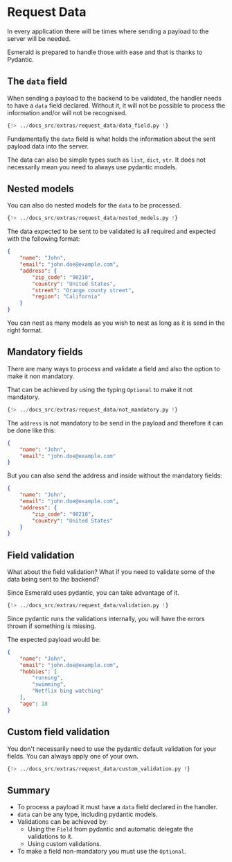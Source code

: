 # Request Data

In every application there will be times where sending a payload to the server will be needed.

Esmerald is prepared to handle those with ease and that is thanks to Pydantic.

## The `data` field

When sending a payload to the backend to be validated, the handler needs to have a `data` field declared. Without it,
it will not be possible to process the information and/or will not be recognised.

```python hl_lines="12"
{!> ../docs_src/extras/request_data/data_field.py !}
```

Fundamentally the `data` field is what holds the information about the sent payload data into the server.

The data can also be simple types such as `list`, `dict`, `str`. It does not necessarily mean you need to always use
pydantic models.

## Nested models

You can also do nested models for the `data` to be processed.

```python hl_lines="6 16 20"
{!> ../docs_src/extras/request_data/nested_models.py !}
```

The data expected to be sent to be validated is all required and expected with the following format:

```json
{
    "name": "John",
    "email": "john.doe@example.com",
    "address": {
        "zip_code": "90210",
        "country": "United States",
        "street": "Orange county street",
        "region": "California"
    }
}
```

You can nest as many models as you wish to nest as long as it is send in the right format.

## Mandatory fields

There are many ways to process and validate a field and also the option to make it non mandatory.

That can be achieved by using the typing `Optional` to make it not mandatory.

```python hl_lines="9-10 16"
{!> ../docs_src/extras/request_data/not_mandatory.py !}
```

The `address` is not mandatory to be send in the payload and therefore it can be done like this:

```json
{
    "name": "John",
    "email": "john.doe@example.com"
}
```

But you can also send the address and inside without the mandatory fields:

```json
{
    "name": "John",
    "email": "john.doe@example.com",
    "address": {
        "zip_code": "90210",
        "country": "United States"
    }
}
```

## Field validation

What about the field validation? What if you need to validate some of the data being sent to the backend?

Since Esmerald uses pydantic, you can take advantage of it.

```python hl_lines="9 11-12"
{!> ../docs_src/extras/request_data/validation.py !}
```

Since pydantic runs the validations internally, you will have the errors thrown if something is missing.

The expected payload would be:

```json
{
    "name": "John",
    "email": "john.doe@example.com",
    "hobbies": [
        "running",
        "swimming",
        "Netflix bing watching"
    ],
    "age": 18
}
```

## Custom field validation

You don't necessarily need to use the pydantic default validation for your fields. You can always apply one of your
own.

```python
{!> ../docs_src/extras/request_data/custom_validation.py !}
```

## Summary

* To process a payload it must have a `data` field declared in the handler.
* `data` can be any type, including pydantic models.
* Validations can be achieved by:
    * Using the `Field` from pydantic and automatic delegate the validations to it.
    * Using custom validations.
* To make a field non-mandatory you must use the `Optional`.

